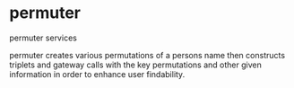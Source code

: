 # permuter
permuter services 

permuter creates various permutations of a persons name then constructs triplets and gateway calls with the key permutations and other given information in order to enhance user findability.
